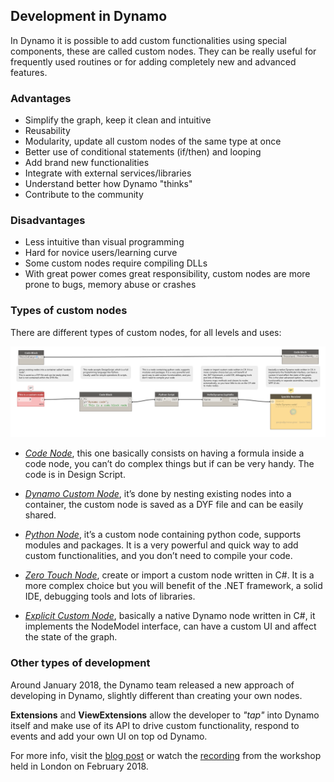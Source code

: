 ## Development in Dynamo

In Dynamo it is possible to add custom functionalities using special components, these are called custom nodes. They can be really useful for frequently used routines or for adding completely new and advanced features.

### Advantages

* Simplify the graph, keep it clean and intuitive
* Reusability
* Modularity, update all custom nodes of the same type at once
* Better use of conditional statements (if/then) and looping
* Add brand new functionalities
* Integrate with external services/libraries
* Understand better how Dynamo "thinks"
* Contribute to the community

### Disadvantages

* Less intuitive than visual programming
* Hard for novice users/learning curve
* Some custom nodes require compiling DLLs
* With great power comes great responsibility, custom nodes are more prone to bugs, memory abuse or crashes

### Types of custom nodes

There are different types of custom nodes, for all levels and uses:

![Dynamo custom nodes](assets/Node%20types%20image.png "Part 0 - Custom nodes")


- *[Code Node](http://dynamobim.org/cbns-for-dummies/)*, this one basically consists on having a formula inside a code node, you can’t do complex things but if can be very handy. The code is in Design Script.
  
- *[Dynamo Custom Node](http://dynamoprimer.com/en/09_Custom-Nodes/9-2_Creating.html)*, it’s done by nesting existing nodes into a container, the custom node is saved as a DYF file and can be easily shared.
  
- *[Python Node](http://dynamoprimer.com/en/09_Custom-Nodes/9-4_Python.html)*, it’s a custom node containing python code, supports modules and packages. It is a very powerful and quick way to add custom functionalities, and you don’t need to compile your code.

- *[Zero Touch Node](https://github.com/DynamoDS/Dynamo/wiki/Zero-Touch-Plugin-Development)*, create or import a custom node written in C#. It is a more complex choice but you will benefit of the .NET framework, a solid IDE, debugging tools and lots of libraries.

- *[Explicit Custom Node](https://github.com/DynamoDS/Dynamo/wiki/How-To-Create-Your-Own-Nodes#method-3-nodes-with-custom-ui)*, basically a native Dynamo node written in C#, it implements the NodeModel interface, can have a custom UI and affect the state of the graph.

### Other types of development

Around January 2018, the Dynamo team released a new approach of developing in Dynamo, slightly different than creating your own nodes.

**Extensions** and **ViewExtensions** allow the developer to *"tap"* into Dynamo itself and make use of its API to drive custom functionality, respond to events and add your own UI on top od Dynamo. 

For more info, visit the [blog post](https://dynamobim.org/extending-dynamo-a-london-workshop-on-extensions/) or watch the [recording](https://www.youtube.com/watch?v=qLGsRcIOwzc&feature=youtu.be) from the workshop held in London on February 2018.
